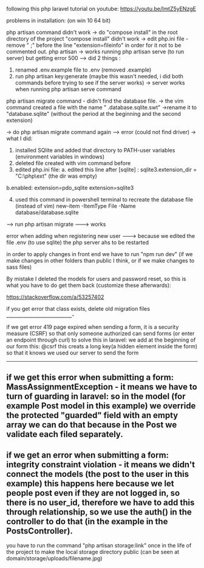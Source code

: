 following this php laravel tutorial on youtube:
https://youtu.be/ImtZ5yENzgE

problems in installation:
(on win 10 64 bit)

php artisan command didn't work -> do "compose install" in the root directory of the project
"compose install" didn't work -> edit php.ini file - remove "  ;" before the line "extension=fileinfo" in order for it not to be commented out.
php artisan  -> works
running php artisan serve (to run server) but getting error 500 --> did 2 things :
1. renamed .env.example file to .env    (removed .example)
2. run php artisan key:generate (maybe this wasn't needed, i did both commands before trying to see if the server works)
-> server works when running php artisan serve command


php artisan migrate command - didn't find the database file.
-> the vim command created a file with the name "    .database.sqlite.swt"  ->rename it to "database.sqlite"  (without the period at the beginning and the second extension)

-> do php artisan migrate command again  -->  error (could not find driver)  -> what I did:

1. installed SQlite and added that directory to PATH-user variables (environment variables in windows)
2. deleted file created with vim command before
3. edited php.ini file:
a. edited this line after [sqlite] :
sqlite3.extension_dir = "C:\php\ext"
 (the dir was empty)

b.enabled:
extension=pdo_sqlite
extension=sqlite3

4. used this command in powershell terminal to recreate the database file (instead of vim)
new-item -ItemType File -Name database/database.sqlite

--> run php artisan migrate ---> works

error when adding when registering new user ---> because we edited the file .env (to use sqlite) the php server ahs to be restarted

in order to apply changes in front end we have to run "npm run dev" (if we make changes in other folders than public I think, or if we make changes to sass files)

By mistake I deleted the models for users and password reset, so this is what you have to do get them back (customize these afterwards):

https://stackoverflow.com/a/53257402

if you get error that class exists, delete old migration files
___________________________-

if we get error 419 page expired when sending a form, it is a security measure (CSRF) so that only someone authorized can send forms (or enter an endpoint through curl)
to solve this in laravel: 
we add at the beginning of our form this:
@csrf
this creats a long key(a hidden element inside the form) so that it knows we used our server to send the form

-------
if we get this error when submitting a form:  MassAssignmentException   - it means we have to turn of guarding in laravel:
so in the model (for example Post model in this example) we override the protected "guarded" field with an empty array
we can do that because in the Post we validate each filed separately.
----
if we get an error when submitting a form: integrity constraint violation - it means we didn't connect the models (the post to the user in this example)
this happens here because we let people post even if they are not logged in, so there is no user_id, therefore we have to add this
through relationship, so we use the auth() in the controller to do that (in the example in the PostsController). 
----

you have to run the command "php artisan storage:link" once in the life of the project to make the local storage directory public
(can be seen at domain/storage/uploads/filename.jpg)